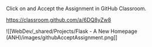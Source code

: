 Click on and Accept the Assignment in GitHub Classroom.

https://classroom.github.com/a/6DQ8yZw8

![[WebDev/_shared/Projects/Flask - A New Homepage (ANH)/images/githubAcceptAssignment.png]]

